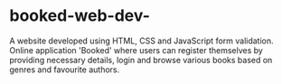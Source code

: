 # booked-web-dev-
A website developed using HTML, CSS and JavaScript form validation. Online application 'Booked' where users can register themselves by providing necessary details,
login and browse various books based on genres and favourite authors.
